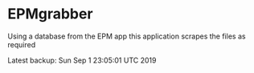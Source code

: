 # EPMgrabber
Using a database from the EPM app this application scrapes the files as required


Latest backup: Sun Sep 1 23:05:01 UTC 2019
